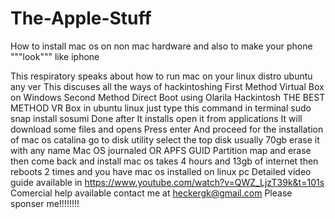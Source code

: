 # The-Apple-Stuff
How to install mac os on non mac hardware and also to make your phone """look""" like iphone

This respiratory speaks about how to run mac on your linux distro ubuntu any ver
This discuses all the ways of hackintoshing 
First Method
Virtual Box on Windows 
Second Method
Direct Boot 
using Olarila Hackintosh
THE BEST METHOD
VR Box in ubuntu linux
just type this command in terminal 
sudo snap install sosumi
Done after It installs 
open it from applications
It will download some files and opens
Press enter
And proceed for the installation of mac os catalina
go to disk utility
select the top disk
usually 70gb
erase it with any name
Mac OS journaled
OR 
APFS
GUID  Partition map
and erase
then come back and 
install mac os
takes 4 hours and 13gb of internet
then reboots 2 times
and you have mac os installed on linux pc
Detailed video guide available in 
https://www.youtube.com/watch?v=QWZ_LjzT39k&t=101s
Comercial help available contact me at heckergk@gmail.com
Please sponser me!!!!!!!!
